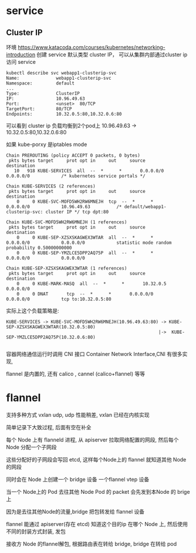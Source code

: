 
# service

## Cluster IP
环境 https://www.katacoda.com/courses/kubernetes/networking-introduction
创建 service 默认类型 cluster IP， 可以从集群内部通过cluster ip 访问 service

```console
kubectl describe svc webapp1-clusterip-svc 
Name:              webapp1-clusterip-svc
Namespace:         default
...
Type:              ClusterIP
IP:                10.96.49.63
Port:              <unset>  80/TCP
TargetPort:        80/TCP
Endpoints:         10.32.0.5:80,10.32.0.6:80
```
可以看到 cluster ip 负载均衡到2个pod上 10.96.49.63 -> 10.32.0.5:80,10.32.0.6:80

如果 kube-porxy 是iptables mode
```console
Chain PREROUTING (policy ACCEPT 0 packets, 0 bytes)
 pkts bytes target     prot opt in     out     source               destination         
   10   918 KUBE-SERVICES  all  --  *      *       0.0.0.0/0            0.0.0.0/0            /* kubernetes service portals */

Chain KUBE-SERVICES (2 references)
 pkts bytes target     prot opt in     out     source               destination         
    0     0 KUBE-SVC-MOFD5WH2RW6MNEJH  tcp  --  *      *       0.0.0.0/0            10.96.49.63          /* default/webapp1-clusterip-svc: cluster IP */ tcp dpt:80

Chain KUBE-SVC-MOFD5WH2RW6MNEJH (1 references)
 pkts bytes target     prot opt in     out     source               destination         
    0     0 KUBE-SEP-XZSXSKAGWEX3WTAR  all  --  *      *       0.0.0.0/0            0.0.0.0/0            statistic mode random probability 0.50000000000
    0     0 KUBE-SEP-YMZLCE5DPP2AQ75P  all  --  *      *       0.0.0.0/0            0.0.0.0/0 
    
Chain KUBE-SEP-XZSXSKAGWEX3WTAR (1 references)
 pkts bytes target     prot opt in     out     source               destination         
    0     0 KUBE-MARK-MASQ  all  --  *      *       10.32.0.5            0.0.0.0/0           
    0     0 DNAT       tcp  --  *      *       0.0.0.0/0            0.0.0.0/0            tcp to:10.32.0.5:80
```

实际上这个负载策略是:
```
KUBE-SERVICES -> KUBE-SVC-MOFD5WH2RW6MNEJH(10.96.49.63:80) -> KUBE-SEP-XZSXSKAGWEX3WTAR(10.32.0.5:80)
                                                          |->  KUBE-SEP-YMZLCE5DPP2AQ75P(10.32.0.6:80)
                                                          
```


容器网络通信运行时调用 CNI 接口 Container Network Interface,CNI 有很多实现, 

flannel 是内置的, 还有 calico , cannel (calico+flannel) 等等

# flannel
支持多种方式 vxlan udp, udp 性能稍差, vxlan 已经在内核实现

简单记录下大致过程, 后面有空在补全

每个 Node 上有 flanneld 进程, 从 apiserver 拉取网络配置的网段, 然后每个 Node 分配一个子网段

这些分配好的子网段会写回 etcd, 这样每个Node上的 flannel 就知道其他 Node 的网段

同时会在 Node 上创建一个 bridge 设备 一个flannel vtep 设备 

当一个 Node上的 Pod 去往其他 Node Pod 的 packet 会先发到本Node 的 brige 上

因为是去往其他Node的流量,bridge 把包转发给 flannel 设备

flannel 能通过 apiserver(存在 etcd) 知道这个目的ip 在哪个 Node 上, 然后使用不同的封装方式封装, 发包

接收方 Node 的flannel解包, 根据路由表在转给 bridge, bridge 在转给 pod 



